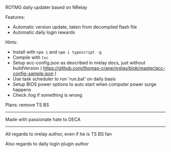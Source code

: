 ROTMG daily updater based on NRelay

Features:

* Automatic version update, taken from decompiled flash file
* Automatic daily login rewards


Hints:
* Install with `npm i` and `npm i typescript -g`
* Compile with `tsc`
* Setup acc-config.json as described in nrelay docs, just without buildVersion ( https://github.com/thomas-crane/nrelay/blob/master/acc-config-sample.json )
* Use task scheduler to run 'run.bat' on daily basis
* Setup BIOS power options to auto start when computer power surge happens
* Check /log if something is wrong

Plans:
remove TS BS


***
Made with passionate hate to DECA


***
All regards to nrelay author, even if he is TS BS fan

Also regards to daily login plugin author
